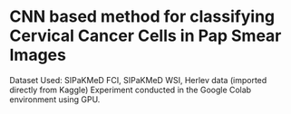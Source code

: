 # CNN based method for classifying Cervical Cancer Cells in Pap Smear Images
Dataset Used: SIPaKMeD FCI, SIPaKMeD WSI, Herlev data (imported directly from Kaggle)
Experiment conducted in the Google Colab environment using GPU.

